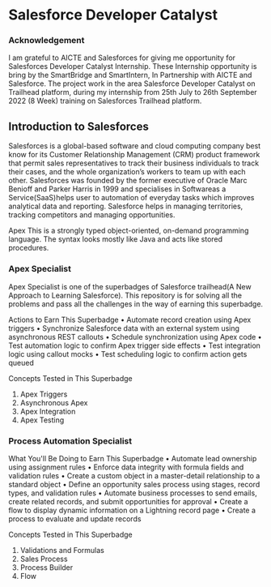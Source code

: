 # Salesforce Developer Catalyst
### Acknowledgement
I am grateful to AICTE and Salesforces for giving me opportunity for Salesforces 
Developer Catalyst Internship. These Internship opportunity is bring by the 
SmartBridge and SmartIntern, In Partnership with AICTE and Salesforce.
The project work in the area Salesforce Developer Catalyst on Trailhead platform,
during my internship from 25th July to 26th September 2022 (8 Week) training on 
Salesforces Trailhead platform.

## Introduction to Salesforces
Salesforces is a global-based software and cloud computing company best know for its 
Customer Relationship Management (CRM) product framework that permit sales 
representatives to track their business individuals to track their cases, and the whole 
organization’s workers to team up with each other.
Salesforces was founded by the former executive of Oracle Marc Benioff and Parker 
Harris in 1999 and specialises in Softwareas a Service(SaaS)helps user to automation of 
everyday tasks which improves analytical data and reporting. Salesforce helps in 
managing territories, tracking competitors and managing opportunities.

Apex  This is a strongly typed object-oriented, on-demand programming language. The syntax  looks mostly like Java and acts like stored procedures.

### Apex Specialist

Apex Specialist is one of the superbadges of Salesforce trailhead(A New Approach to 
Learning Salesforce). This repository is for solving all the problems and pass all the 
challenges in the way of earning this superbadge.

Actions to Earn This Superbadge
• Automate record creation using Apex triggers
• Synchronize Salesforce data with an external system using asynchronous REST callouts
• Schedule synchronization using Apex code
• Test automation logic to confirm Apex trigger side effects
• Test integration logic using callout mocks
• Test scheduling logic to confirm action gets queued

Concepts Tested in This Superbadge
1. Apex Triggers
2. Asynchronous Apex
3. Apex Integration
4. Apex Testing

### Process Automation Specialist

What You'll Be Doing to Earn This Superbadge
• Automate lead ownership using assignment rules
• Enforce data integrity with formula fields and validation rules
• Create a custom object in a master-detail relationship to a standard object
• Define an opportunity sales process using stages, record types, and validation rules
• Automate business processes to send emails, create related records, and submit opportunities for approval
• Create a flow to display dynamic information on a Lightning record page
• Create a process to evaluate and update records

Concepts Tested in This Superbadge
1. Validations and Formulas
2. Sales Process
3. Process Builder
4. Flow
